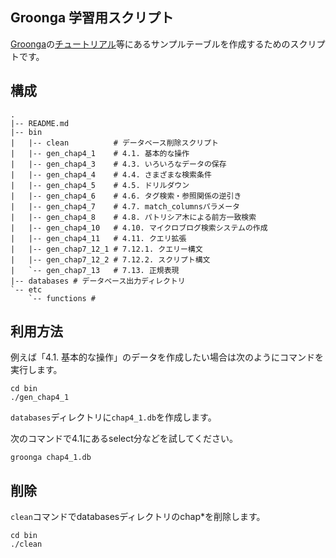 
## Groonga 学習用スクリプト

[Groonga](http://groonga.org/)の[チュートリアル](http://groonga.org/ja/docs/tutorial.html)等にあるサンプルテーブルを作成するためのスクリプトです。

## 構成

```
.
|-- README.md
|-- bin
|   |-- clean          # データベース削除スクリプト
|   |-- gen_chap4_1    # 4.1. 基本的な操作
|   |-- gen_chap4_3    # 4.3. いろいろなデータの保存
|   |-- gen_chap4_4    # 4.4. さまざまな検索条件
|   |-- gen_chap4_5    # 4.5. ドリルダウン
|   |-- gen_chap4_6    # 4.6. タグ検索・参照関係の逆引き
|   |-- gen_chap4_7    # 4.7. match_columnsパラメータ
|   |-- gen_chap4_8    # 4.8. パトリシア木による前方一致検索
|   |-- gen_chap4_10   # 4.10. マイクロブログ検索システムの作成
|   |-- gen_chap4_11   # 4.11. クエリ拡張
|   |-- gen_chap7_12_1 # 7.12.1. クエリー構文
|   |-- gen_chap7_12_2 # 7.12.2. スクリプト構文
|   `-- gen_chap7_13   # 7.13. 正規表現
|-- databases # データベース出力ディレクトリ
`-- etc
    `-- functions #
```

## 利用方法

例えば「4.1. 基本的な操作」のデータを作成したい場合は次のようにコマンドを実行します。

```
cd bin
./gen_chap4_1
```

`databases`ディレクトリに`chap4_1.db`を作成します。

次のコマンドで4.1にあるselect分などを試してください。

```
groonga chap4_1.db
```

## 削除

`clean`コマンドでdatabasesディレクトリのchap*を削除します。

```
cd bin
./clean
```
